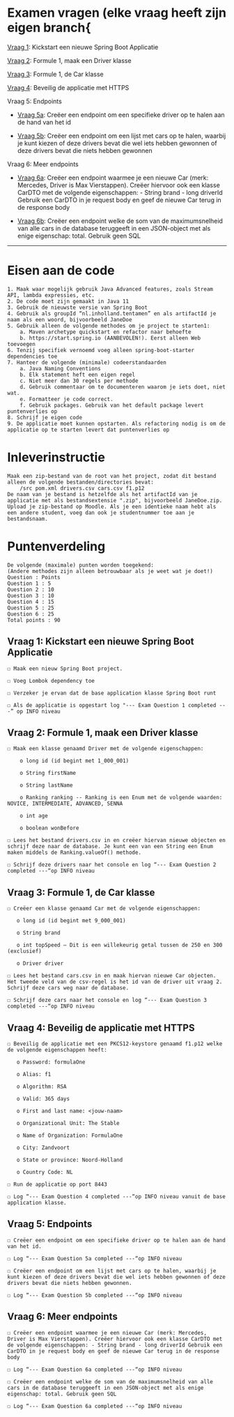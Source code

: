 # Examen vragen (elke vraag heeft zijn eigen branch{

[Vraag 1](https://github.com/Teije/JavaAdvanced-Tentamen-1/tree/Assignment1+2): Kickstart een nieuwe Spring Boot Applicatie

[Vraag 2](https://github.com/Teije/JavaAdvanced-Tentamen-1/tree/Assignment1+2): Formule 1, maak een Driver klasse

[Vraag 3](https://github.com/Teije/JavaAdvanced-Tentamen-1/tree/Assignment3): Formule 1, de Car klasse

[Vraag 4](https://github.com/Teije/JavaAdvanced-Tentamen-1/tree/Assignment4): Beveilig de applicatie met HTTPS

Vraag 5: Endpoints
    
- [Vraag 5a](https://github.com/Teije/JavaAdvanced-Tentamen-1/tree/Assignment5a): Creëer een endpoint om een specifieke driver op te halen aan de hand van het id
    
- [Vraag 5b](https://github.com/Teije/JavaAdvanced-Tentamen-1/tree/Assignment5b): Creëer een endpoint om een lijst met cars op te halen, waarbij je kunt kiezen of deze drivers bevat die wel iets hebben gewonnen of deze drivers bevat die niets hebben gewonnen
    
Vraag 6: Meer endpoints
    
- [Vraag 6a](https://github.com/Teije/JavaAdvanced-Tentamen-1/tree/Assignment6a): Creëer een endpoint waarmee je een nieuwe Car (merk: Mercedes, Driver is Max Vierstappen). Creëer hiervoor ook een klasse CarDTO met de volgende eigenschappen: - String brand - long driverId Gebruik een CarDTO in je request body en geef de nieuwe Car terug in de response body
    
- [Vraag 6b](https://github.com/Teije/JavaAdvanced-Tentamen-1/tree/Assignment6b): Creëer een endpoint welke de som van de maximumsnelheid van alle cars in de database teruggeeft in een JSON-object met als enige eigenschap: total. Gebruik geen SQL
    
---

# Eisen aan de code
    1. Maak waar mogelijk gebruik Java Advanced features, zoals Stream API, lambda expressies, etc.
    2. De code moet zijn gemaakt in Java 11
    3. Gebruik de nieuwste versie van Spring Boot
    4. Gebruik als groupId “nl.inholland.tentamen” en als artifactId je naam als een woord, bijvoorbeeld JaneDoe
    5. Gebruik alleen de volgende methodes om je project te starten1:
        a. Maven archetype quickstart en refactor naar behoefte
        b. https://start.spring.io (AANBEVOLEN!). Eerst alleen Web toevoegen
    6. Tenzij specifiek vernoemd voeg alleen spring-boot-starter dependencies toe
    7. Hanteer de volgende (minimale) codeerstandaarden
        a. Java Naming Conventions
        b. Elk statement heft een eigen regel
        c. Niet meer dan 30 regels per methode
        d. Gebruik commentaar om te documenteren waarom je iets doet, niet wat.
        e. Formatteer je code correct.
        f. Gebruik packages. Gebruik van het default package levert puntenverlies op
    8. Schrijf je eigen code
    9. De applicatie moet kunnen opstarten. Als refactoring nodig is om de applicatie op te starten levert dat puntenverlies op

# Inleverinstructie
    Maak een zip-bestand van de root van het project, zodat dit bestand alleen de volgende bestanden/directories bevat:
        /src pom.xml drivers.csv cars.csv f1.p12
    De naam van je bestand is hetzelfde als het artifactId van je applicatie met als bestandsextensie ".zip", bijvoorbeeld JaneDoe.zip. Upload je zip-bestand op Moodle. Als je een identieke naam hebt als een andere student, voeg dan ook je studentnummer toe aan je bestandsnaam.

# Puntenverdeling
    De volgende (maximale) punten worden toegekend:
    (Andere methodes zijn alleen betrouwbaar als je weet wat je doet!)
    Question : Points
    Question 1 : 5
    Question 2 : 10
    Question 3 : 10
    Question 4 : 15
    Question 5 : 25
    Question 6 : 25
    Total points : 90

## Vraag 1: Kickstart een nieuwe Spring Boot Applicatie
    ☐ Maak een nieuw Spring Boot project.
    
    ☐ Voeg Lombok dependency toe
    
    ☐ Verzeker je ervan dat de base application klasse Spring Boot runt
    
    ☐ Als de applicatie is opgestart log "--- Exam Question 1 completed ---” op INFO niveau
## Vraag 2: Formule 1, maak een Driver klasse
    ☐ Maak een klasse genaamd Driver met de volgende eigenschappen:
    
        o long id (id begint met 1_000_001)
    
        o String firstName
    
        o String lastName
    
        o Ranking ranking -- Ranking is een Enum met de volgende waarden: NOVICE, INTERMEDIATE, ADVANCED, SENNA
    
        o int age
    
        o boolean wonBefore
    
    ☐ Lees het bestand drivers.csv in en creëer hiervan nieuwe objecten en schrijf deze naar de database. Je kunt een van een String een Enum maken middels de Ranking.valueOf() methode.
    
    ☐ Schrijf deze drivers naar het console en log “--- Exam Question 2 completed ---“op INFO niveau
## Vraag 3: Formule 1, de Car klasse
    ☐ Creëer een klasse genaamd Car met de volgende eigenschappen:
    
       o long id (id begint met 9_000_001)
       
       o String brand
       
       o int topSpeed – Dit is een willekeurig getal tussen de 250 en 300 (exclusief)
       
       o Driver driver
       
    ☐ Lees het bestand cars.csv in en maak hiervan nieuwe Car objecten. Het tweede veld van de csv-regel is het id van de driver uit vraag 2. Schrijf deze cars weg naar de database.
    
    ☐ Schrijf deze cars naar het console en log “--- Exam Question 3 completed ---“op INFO niveau

## Vraag 4: Beveilig de applicatie met HTTPS
    
    ☐ Beveilig de applicatie met een PKCS12-keystore genaamd f1.p12 welke de volgende eigenschappen heeft:
    
       o Password: formulaOne
       
       o Alias: f1
       
       o Algorithm: RSA
       
       o Valid: 365 days
   
       o First and last name: <jouw-naam>
    
       o Organizational Unit: The Stable
    
       o Name of Organization: FormulaOne
        
       o City: Zandvoort
        
       o State or province: Noord-Holland
        
       o Country Code: NL
    
    ☐ Run de applicatie op port 8443
    
    ☐ Log “--- Exam Question 4 completed ---“op INFO niveau vanuit de base application klasse.
## Vraag 5: Endpoints
    ☐ Creëer een endpoint om een specifieke driver op te halen aan de hand van het id.
    
    ☐ Log “--- Exam Question 5a completed ---“op INFO niveau
    
    ☐ Creëer een endpoint om een lijst met cars op te halen, waarbij je kunt kiezen of deze drivers bevat die wel iets hebben gewonnen of deze drivers bevat die niets hebben gewonnen.
    
    ☐ Log “--- Exam Question 5b completed ---“op INFO niveau

## Vraag 6: Meer endpoints
    ☐ Creëer een endpoint waarmee je een nieuwe Car (merk: Mercedes, Driver is Max Vierstappen). Creëer hiervoor ook een klasse CarDTO met de volgende eigenschappen: - String brand - long driverId Gebruik een CarDTO in je request body en geef de nieuwe Car terug in de response body
    
    ☐ Log “--- Exam Question 6a completed ---“op INFO niveau

    ☐ Creëer een endpoint welke de som van de maximumsnelheid van alle cars in de database teruggeeft in een JSON-object met als enige eigenschap: total. Gebruik geen SQL

    ☐ Log “--- Exam Question 6a completed ---“op INFO niveau
